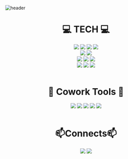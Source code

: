![header](https://capsule-render.vercel.app/api?type=waving&text=hello%20I'm%20YoungWan) 
<div align="center">
  <h1>💻 TECH 💻</h1>
  <img src="https://img.shields.io/badge/javascript-F7DF1E?style=flat-square&logo=javascript&logoColor=black"/>
  <img src="https://img.shields.io/badge/typescript-3178C6?style=flat-square&logo=typescript&logoColor=white"/>
  <img src="https://img.shields.io/badge/HTML-E34F26?style=flat-square&logo=html5&logoColor=white"/>
  <img src="https://img.shields.io/badge/css-1572B6?style=flat-square&logo=css3&logoColor=white"/><br/>
  <img src="https://img.shields.io/badge/sass(scss)-CC6699?style=flat-square&logo=sass&logoColor=white"/>
  <img src="https://img.shields.io/badge/styledcomponents-DB7093?style=flat-square&logo=styledcomponents&logoColor=white"/><br/>
  <img src="https://img.shields.io/badge/react-61DAFB?style=flat-square&logo=react&logoColor=black"/>
  <img src="https://img.shields.io/badge/redux-764ABC?style=flat-square&logo=redux&logoColor=white"/>
  <img src="https://img.shields.io/badge/reactquery-FF4154?style=flat-square&logo=reactquery&logoColor=white"/><br/>
  <img src="https://img.shields.io/badge/node.js-339933?style=flat-square&logo=nodedotjs&logoColor=white"/>
  <img src="https://img.shields.io/badge/mongodb-47A248?style=flat-square&logo=mongodb&logoColor=white"/>
  <img src="https://img.shields.io/badge/mongoose-880000?style=flat-square&logo=mongoose&logoColor=white"/><br/><br/>
 <h1>📠 Cowork Tools 📠</h1>
  <img src="https://img.shields.io/badge/git-F05032?style=flat-square&logo=git&logoColor=white"/>
  <img src="https://img.shields.io/badge/github-181717?style=flat-square&logo=github&logoColor=white"/>
  <img src="https://img.shields.io/badge/slack-4A154B?style=flat-square&logo=slack&logoColor=white"/>
  <img src="https://img.shields.io/badge/trello-0052CC?style=flat-square&logo=trello&logoColor=white"/>
  <img src="https://img.shields.io/badge/notion-000000?style=flat-square&logo=notion&logoColor=white"/><br/><br/>
<h1>📫Connects📫</h1>
  <img src="https://img.shields.io/badge/gmail-EA4335?style=flat-square&logo=gmail&logoColor=white"/>
  <img src="https://img.shields.io/badge/velog-20C997?style=flat-square&logo=velog&logoColor=white"/>
</div>
